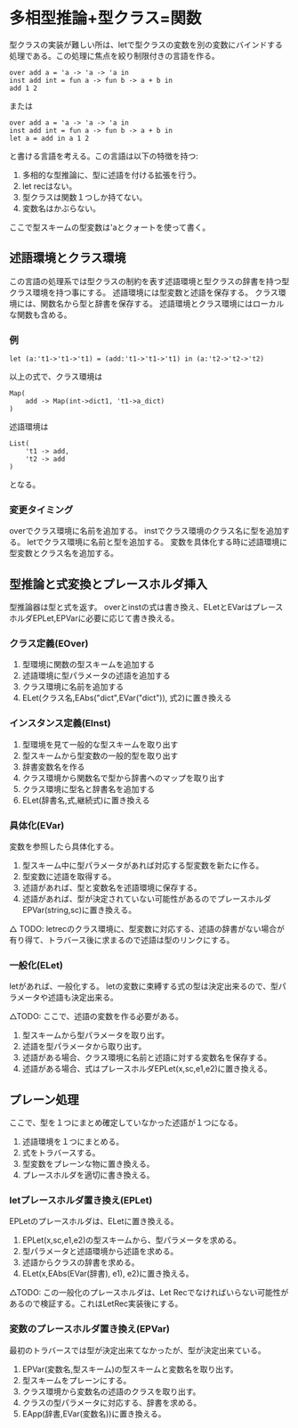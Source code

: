 # 多相型推論+型クラス=関数

型クラスの実装が難しい所は、letで型クラスの変数を別の変数にバインドする処理である。この処理に焦点を絞り制限付きの言語を作る。

	over add a = 'a -> 'a -> 'a in
	inst add int = fun a -> fun b -> a + b in
	add 1 2

または

	over add a = 'a -> 'a -> 'a in
	inst add int = fun a -> fun b -> a + b in
	let a = add in a 1 2

と書ける言語を考える。この言語は以下の特徴を持つ:

1. 多相的な型推論に、型に述語を付ける拡張を行う。
2. let recはない。
3. 型クラスは関数１つしか持てない。
4. 変数名はかぶらない。

ここで型スキームの型変数は'aとクォートを使って書く。

## 述語環境とクラス環境

この言語の処理系では型クラスの制約を表す述語環境と型クラスの辞書を持つ型クラス環境を持つ事にする。
述語環境には型変数と述語を保存する。
クラス環境には、関数名から型と辞書を保存する。
述語環境とクラス環境にはローカルな関数も含める。

### 例

	let (a:'t1->'t1->'t1) = (add:'t1->'t1->'t1) in (a:'t2->'t2->'t2)
	
以上の式で、クラス環境は

	Map(
		add -> Map(int->dict1, 't1->a_dict)
	)

述語環境は

	List(
		't1 -> add,
		't2 -> add
	)

となる。

### 変更タイミング

overでクラス環境に名前を追加する。
instでクラス環境のクラス名に型を追加する。
letでクラス環境に名前と型を追加する。
変数を具体化する時に述語環境に型変数とクラス名を追加する。

## 型推論と式変換とプレースホルダ挿入

型推論器は型と式を返す。
overとinstの式は書き換え、ELetとEVarはプレースホルダEPLet,EPVarに必要に応じて書き換える。

### クラス定義(EOver)

1. 型環境に関数の型スキームを追加する
2. 述語環境に型パラメータの述語を追加する
3. クラス環境に名前を追加する
4. ELet(クラス名,EAbs("dict",EVar("dict")), 式2)に置き換える

### インスタンス定義(EInst)

1. 型環境を見て一般的な型スキームを取り出す
2. 型スキームから型変数の一般的型を取り出す
3. 辞書変数名を作る
4. クラス環境から関数名で型から辞書へのマップを取り出す
5. クラス環境に型名と辞書名を追加する
6. ELet(辞書名,式,継続式)に置き換える

### 具体化(EVar)

変数を参照したら具体化する。

1. 型スキーム中に型パラメータがあれば対応する型変数を新たに作る。
2. 型変数に述語を取得する。
3. 述語があれば、型と変数名を述語環境に保存する。
4. 述語があれば、型が決定されていない可能性があるのでプレースホルダEPVar(string,sc)に置き換える。

△ TODO: letrecのクラス環境に、型変数に対応する、述語の辞書がない場合が有り得て、トラバース後に求まるので述語は型のリンクにする。

### 一般化(ELet)

letがあれば、一般化する。
letの変数に束縛する式の型は決定出来るので、型パラメータや述語も決定出来る。

△TODO: ここで、述語の変数を作る必要がある。

1. 型スキームから型パラメータを取り出す。
2. 述語を型パラメータから取り出す。
3. 述語がある場合、クラス環境に名前と述語に対する変数名を保存する。
4. 述語がある場合、式はプレースホルダEPLet(x,sc,e1,e2)に置き換える。

## プレーン処理

ここで、型を１つにまとめ確定していなかった述語が１つになる。

1. 述語環境を１つにまとめる。
2. 式をトラバースする。
3. 型変数をプレーンな物に置き換える。
4. プレースホルダを適切に書き換える。

### letプレースホルダ置き換え(EPLet)

EPLetのプレースホルダは、ELetに置き換える。

1. EPLet(x,sc,e1,e2)の型スキームから、型パラメータを求める。
2. 型パラメータと述語環境から述語を求める。
3. 述語からクラスの辞書を求める。
4. ELet(x,EAbs(EVar(辞書), e1), e2)に置き換える。

△TODO: この一般化のプレースホルダは、Let Recでなければいらない可能性があるので検証する。これはLetRec実装後にする。

### 変数のプレースホルダ置き換え(EPVar)

最初のトラバースでは型が決定出来てなかったが、型が決定出来ている。

1. EPVar(変数名,型スキーム)の型スキームと変数名を取り出す。
2. 型スキームをプレーンにする。
3. クラス環境から変数名の述語のクラスを取り出す。
4. クラスの型パラメータに対応する、辞書を求める。
5. EApp(辞書,EVar(変数名))に置き換える。


